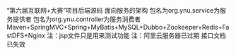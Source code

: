 “第六届互联网+大赛”项目后端源码
面向服务的架构 包名为org.ynu.service为服务提供者 包名为org.ynu.controller为服务消费者
Maven+SpringMVC+Spring+MyBatis+MySQL+Dubbo+Zookeeper+Redis+FastDFS+Nginx
注：jsp文件只是用来测试功能
注：阿里云服务器已过期 接口文档已失效
